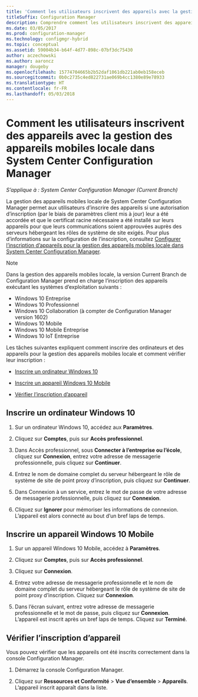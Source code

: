 ```yaml
---
title: 'Comment les utilisateurs inscrivent des appareils avec la gestion des appareils mobiles locale '
titleSuffix: Configuration Manager
description: Comprendre comment les utilisateurs inscrivent des appareils avec la gestion des appareils mobiles locale dans System Center Configuration Manager.
ms.date: 03/05/2017
ms.prod: configuration-manager
ms.technology: configmgr-hybrid
ms.topic: conceptual
ms.assetid: 59004b34-b64f-4d77-898c-07bf3dc75430
author: aczechowski
ms.author: aaroncz
manager: dougeby
ms.openlocfilehash: 15774704665b2b52daf1061db221ab0eb158eceb
ms.sourcegitcommit: 0b0c2735c4ed822731ae069b4cc1380e89e78933
ms.translationtype: HT
ms.contentlocale: fr-FR
ms.lasthandoff: 05/03/2018
---
```

# <a name="how-users-enroll-devices-with-on-premises-mobile-device-management-in-system-center-configuration-manager"></a>Comment les utilisateurs inscrivent des appareils avec la gestion des appareils mobiles locale dans System Center Configuration Manager

*S’applique à : System Center Configuration Manager (Current Branch)*

La gestion des appareils mobiles locale de System Center Configuration Manager permet aux utilisateurs d’inscrire des appareils si une autorisation d’inscription (par le biais de paramètres client mis à jour) leur a été accordée et que le certificat racine nécessaire a été installé sur leurs appareils pour que leurs communications soient approuvées auprès des serveurs hébergeant les rôles de système de site exigés. Pour plus d’informations sur la configuration de l’inscription, consultez [Configurer l’inscription d’appareils pour la gestion des appareils mobiles locale dans System Center Configuration Manager](../../mdm/get-started/set-up-device-enrollment-on-premises-mdm.md).  

> [!NOTE]  
>  Dans la gestion des appareils mobiles locale, la version Current Branch de Configuration Manager prend en charge l’inscription des appareils exécutant les systèmes d’exploitation suivants :  
>   
> -  Windows 10 Entreprise  
> -   Windows 10 Professionnel  
> -   Windows 10 Collaboration \(à compter de Configuration Manager version 1602\)  
> -   Windows 10 Mobile  
> -   Windows 10 Mobile Entreprise
> -   Windows 10 IoT Entreprise   

Les tâches suivantes expliquent comment inscrire des ordinateurs et des appareils pour la gestion des appareils mobiles locale et comment vérifier leur inscription :  

-   [Inscrire un ordinateur Windows 10](#bkmk_enrollDesk)  

-   [Inscrire un appareil Windows 10 Mobile](#bkmk_enrollMob)  

-   [Vérifier l’inscription d’appareil](#bkmk_verify)  

##  <a name="bkmk_enrollDesk"></a> Inscrire un ordinateur Windows 10  

1.  Sur un ordinateur Windows 10, accédez aux **Paramètres**.  

2.  Cliquez sur **Comptes**, puis sur **Accès professionnel**.  

3.  Dans Accès professionnel, sous **Connecter à l’entreprise ou l’école**, cliquez sur **Connexion**, entrez votre adresse de messagerie professionnelle, puis cliquez sur **Continuer**.  

4.  Entrez le nom de domaine complet du serveur hébergeant le rôle de système de site de point proxy d’inscription, puis cliquez sur **Continuer**.  

5.  Dans Connexion à un service, entrez le mot de passe de votre adresse de messagerie professionnelle, puis cliquez sur **Connexion**.  

6.  Cliquez sur **Ignorer** pour mémoriser les informations de connexion. L’appareil est alors connecté au bout d’un bref laps de temps.  

##  <a name="bkmk_enrollMob"></a> Inscrire un appareil Windows 10 Mobile  

1.  Sur un appareil Windows 10 Mobile, accédez à **Paramètres**.  

2.  Cliquez sur **Comptes**, puis sur **Accès professionnel**.  

3.  Cliquez sur **Connexion**.  

4.  Entrez votre adresse de messagerie professionnelle et le nom de domaine complet du serveur hébergeant le rôle de système de site de point proxy d’inscription. Cliquez sur **Connexion**.  

5.  Dans l’écran suivant, entrez votre adresse de messagerie professionnelle et le mot de passe, puis cliquez sur **Connexion**. L’appareil est inscrit après un bref laps de temps. Cliquez sur **Terminé**.  

##  <a name="bkmk_verify"></a> Vérifier l’inscription d’appareil  
 Vous pouvez vérifier que les appareils ont été inscrits correctement dans la console Configuration Manager.  

1.  Démarrez la console Configuration Manager.  

2.  Cliquez sur **Ressources et Conformité** > **Vue d’ensemble** > **Appareils**. L’appareil inscrit apparaît dans la liste.  
